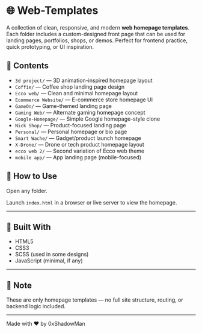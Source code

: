 # 🌐 Web-Templates

A collection of clean, responsive, and modern **web homepage templates**. Each folder includes a custom-designed front page that can be used for landing pages, portfolios, shops, or demos. Perfect for frontend practice, quick prototyping, or UI inspiration.

## 📁 Contents

- `3d project/` — 3D animation-inspired homepage layout  
- `Coffie/` — Coffee shop landing page design  
- `Ecco web/` — Clean and minimal homepage layout  
- `Ecommerce Website/` — E-commerce store homepage UI  
- `GameOn/` — Game-themed landing page  
- `Gaming Web/` — Alternate gaming homepage concept  
- `Google-Homepage/` — Simple Google homepage-style clone  
- `Nick Shop/` — Product-focused landing page  
- `Personal/` — Personal homepage or bio page  
- `Smart Wache/` — Gadget/product launch homepage  
- `X-Drone/` — Drone or tech product homepage layout  
- `ecco web 2/` — Second variation of Ecco web theme  
- `mobile app/` — App landing page (mobile-focused)  

## 🚀 How to Use

Open any folder.

Launch `index.html` in a browser or live server to view the homepage.

---

## 🧰 Built With

- HTML5  
- CSS3  
- SCSS (used in some designs)  
- JavaScript (minimal, if any)  

---

## 📌 Note

These are only homepage templates — no full site structure, routing, or backend logic included.

---

Made with ❤️ by 0xShadowMan
